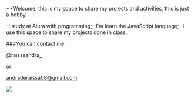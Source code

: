 **Welcome, this is my space to share my projects and activities, this is just a hobby

-I study at Alura with programming;
-I'm learn the JavaScript language;
-I use this space to share my projects done in class.

###You can contact me:

@raissaandra_ 

or

andraderaissa08@gmail.com

![](https://media1.tenor.com/m/bxHky4v2x7EAAAAC/emoji-dance-z-emoji-asik-meme.gif)

